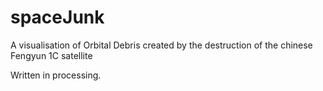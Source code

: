 spaceJunk
=========

A visualisation of Orbital Debris created by the destruction of the chinese Fengyun 1C satellite

Written in processing.

